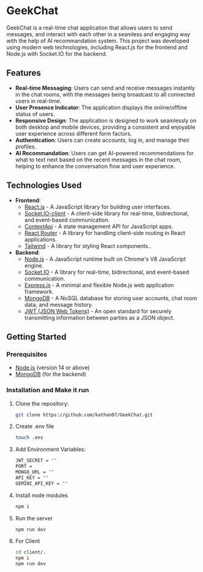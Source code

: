 # GeekChat

GeekChat is a real-time chat application that allows users to send messages, and interact with each other in a seamless and engaging way with the help of AI recommandation system. This project was developed using modern web technologies, including React.js for the frontend and Node.js with Socket.IO for the backend.

## Features

- **Real-time Messaging**: Users can send and receive messages instantly in the chat rooms, with the messages being broadcast to all connected users in real-time.
- **User Presence Indicator**: The application displays the online/offline status of users.
- **Responsive Design**: The application is designed to work seamlessly on both desktop and mobile devices, providing a consistent and enjoyable user experience across different form factors.
- **Authentication**: Users can create accounts, log in, and manage their profiles.
- **AI Recommandation**: Users can get AI-powered recommendations for what to text next based on the recent messages in the chat room, helping to enhance the conversation flow and user experience.

## Technologies Used

- **Frontend**:
  - [React.js](https://reactjs.org/) - A JavaScript library for building user interfaces.
  - [Socket.IO-client](https://socket.io/docs/v4/client-api/) - A client-side library for real-time, bidirectional, and event-based communication.
  - [ContextApi]([https://redux.js.org/](https://legacy.reactjs.org/docs/context.html)) - A state management API for JavaScript apps.
  - [React Router](https://reactrouter.com/) - A library for handling client-side routing in React applications.
  - [Tailwind]() - A library for styling React components..
- **Backend**:
  - [Node.js](https://nodejs.org/) - A JavaScript runtime built on Chrome's V8 JavaScript engine.
  - [Socket.IO](https://socket.io/) - A library for real-time, bidirectional, and event-based communication.
  - [Express.js](https://expressjs.com/) - A minimal and flexible Node.js web application framework.
  - [MongoDB](https://www.mongodb.com/) - A NoSQL database for storing user accounts, chat room data, and message history.
  - [JWT (JSON Web Tokens)](https://jwt.io/) - An open standard for securely transmitting information between parties as a JSON object.

## Getting Started

### Prerequisites

- [Node.js](https://nodejs.org/) (version 14 or above)
- [MongoDB](https://www.mongodb.com/) (for the backend)

### Installation and Make it run 

1. Clone the repository:

   ```bash
   git clone https://github.com/kathan07/GeekChat.git

2. Create .env file

   ```bash
   touch .env
   
3. Add Environment Variables:
   
   ```bash
   JWT_SECRET = ""
   PORT = 
   MONGO_URL = ""
   API_KEY = ""
   GEMINI_API_KEY = ""

5. Install node modules
   
   ```bash
   npm i

7. Run the server
   
   ```bash
   npm run dev

8. For Client

   ```bash
   cd client/.
   npm i
   npm run dev

   

